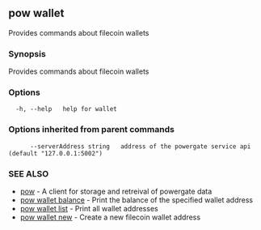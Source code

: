 ## pow wallet

Provides commands about filecoin wallets

### Synopsis

Provides commands about filecoin wallets

### Options

```
  -h, --help   help for wallet
```

### Options inherited from parent commands

```
      --serverAddress string   address of the powergate service api (default "127.0.0.1:5002")
```

### SEE ALSO

* [pow](pow.md)	 - A client for storage and retreival of powergate data
* [pow wallet balance](pow_wallet_balance.md)	 - Print the balance of the specified wallet address
* [pow wallet list](pow_wallet_list.md)	 - Print all wallet addresses
* [pow wallet new](pow_wallet_new.md)	 - Create a new filecoin wallet address

